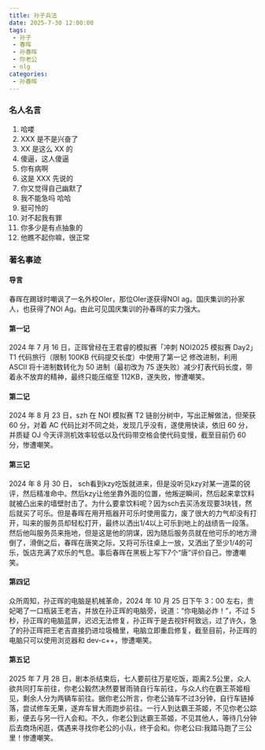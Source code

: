 ```yaml
---
title: 孙子兵法
date: 2025-7-30 12:00:00
tags:
 - 孙子
 - 春晖
 - 孙春晖
 - 你老公
 - nlg
categories:
 - 孙春晖
---
```


<!-- more -->

### 名人名言
1. 哈喽
2. XXX 是不是兴奋了
3. XX 是这么 XX 的
4. 傻逼，这人傻逼
5. 你有病啊
6. 这是 XXX 先说的
7. 你又觉得自己幽默了
8. 我不能急吗 哈哈
9. 挺可怜的
10. 对不起我有罪
11. 你多少是有点抽象的
12. 他瞧不起你嘛，很正常

### 著名事迹
#### 导言
春晖在踢球时嘲讽了一名外校OIer，那位OIer遂获得NOI ag。国庆集训的孙家人，也获得了NOI Ag。由此可见国庆集训的孙春晖的实力强大。

#### 第一记
2024 年 7 月 16 日，正晖曾经在王君睿的模拟赛「冲刺 NOI2025 模拟赛 Day2」 T1 代码旅行（限制 100KB 代码提交长度）中使用了第一记 修改进制，利用 ASCII 将十进制数转化为 50 进制（最初改为 75 遂失败）减少打表代码长度，带着永不放弃的精神，最终只能压缩至 112KB，遂失败，惨遭嘲笑。
#### 第二记
2024 年 8 月 23 日，szh 在 NOI 模拟赛 T2 链剖分树中，写出正解做法，但荣获 60 分，对着 AC 代码比对不同之处，发现几乎没有，遂使用快读，依旧 60 分，并质疑 OJ 今天评测机效率较低以及代码带空格会使代码变慢，截至目前仍 60 分，惨遭嘲笑。
#### 第三记
2024 年 8 月 30 日， sch看到kzy吃饭就进来，但是没听见kzy对某一道菜的锐评，然后精准命中。然后kzy让他坐靠外面的位置，他叛逆瞬间，然后起来拿饮料就被凸出来的墙壁肘击了。为什么要拿饮料呢？因为sch去买汤发现要3块钱，然后就买了可乐。但是春晖在用开瓶器开可乐时使用蛮力，废了很大的力气却没有打开，叫来的服务员却轻松打开，最终以洒出1/4以上可乐到地上的战绩告一段落。然后他叫服务员来拖地，但是这是他的阴谋，因为随后服务员就在他可乐的地方滑倒了，滑倒之后，春晖在唐笑之际，又将可乐往桌上一放，又洒出了至少1/4的可乐，饭店充满了欢乐的气息。事后春晖在黑板上写下7个“唐”评价自己，惨遭嘲笑。
#### 第四记
众所周知，孙正晖的电脑是机械革命，2024 年 10 月 25 日下午 3：00 左右，贵妃喝了一口瓶装王老吉，并放在孙正晖的电脑旁，说道：“你电脑必炸！”，不过 5 秒，孙正晖的电脑蓝屏，迟迟无法修复，孙正晖于是去视奸柯致远，过了许久，急了的孙正晖把王老吉直接扔进垃圾桶里，电脑立即重启修复，截至目前，孙正晖的电脑只可以使用浏览器和 dev-c++，惨遭嘲笑。
#### 第五记
2025 年 7 月 28 日，剧本杀结束后，七人要前往万星吃饭，距离2.5公里，众人欲共同打车前往，你老公毅然决然要冒雨骑自行车前往，与众人约在霸王茶姬相见，剩余人分为两辆车前往。据你老公所言，你老公骑车不过3分钟，自行车链掉落，尝试修车无果，遂弃车冒大雨跑步前往。一行人到达霸王茶姬，不见你老公踪影，便去与另一行人会和。不久，你老公到达霸王茶姬，不见其他人，等待几分钟后去商场闲逛，偶遇来寻找你老公的小队，终于会和。你老公曰:我踏马跑了三公里！惨遭嘲笑。
